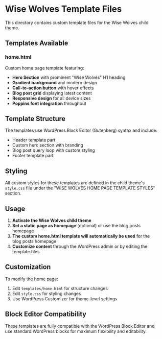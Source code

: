 # Wise Wolves Template Files

This directory contains custom template files for the Wise Wolves child theme.

## Templates Available

### home.html
Custom home page template featuring:
- **Hero Section** with prominent "Wise Wolves" H1 heading
- **Gradient background** and modern design
- **Call-to-action button** with hover effects
- **Blog post grid** displaying latest content
- **Responsive design** for all device sizes
- **Poppins font integration** throughout

## Template Structure

The templates use WordPress Block Editor (Gutenberg) syntax and include:
- Header template part
- Custom hero section with branding
- Blog post query loop with custom styling
- Footer template part

## Styling

All custom styles for these templates are defined in the child theme's `style.css` file under the "WISE WOLVES HOME PAGE TEMPLATE STYLES" section.

## Usage

1. **Activate the Wise Wolves child theme**
2. **Set a static page as homepage** (optional) or use the blog posts homepage
3. **The custom home.html template will automatically be used** for the blog posts homepage
4. **Customize content** through the WordPress admin or by editing the template files

## Customization

To modify the home page:
1. Edit `templates/home.html` for structure changes
2. Edit `style.css` for styling changes
3. Use WordPress Customizer for theme-level settings

## Block Editor Compatibility

These templates are fully compatible with the WordPress Block Editor and use standard WordPress blocks for maximum flexibility and editability.
